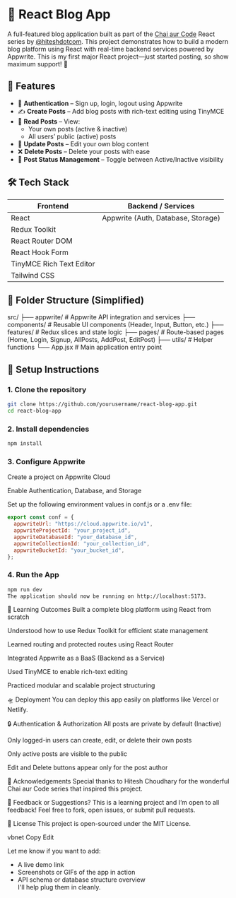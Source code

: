 # 📝 React Blog App

A full-featured blog application built as part of the [Chai aur Code](https://www.youtube.com/@chaiourcode) React series by [@hiteshdotcom](https://twitter.com/hiteshdotcom). This project demonstrates how to build a modern blog platform using React with real-time backend services powered by Appwrite. This is my first major React project—just started posting, so show maximum support! 💙

## 🚀 Features

- 🔐 **Authentication** – Sign up, login, logout using Appwrite
- ✍️ **Create Posts** – Add blog posts with rich-text editing using TinyMCE
- 📃 **Read Posts** – View:
  - Your own posts (active & inactive)
  - All users’ public (active) posts
- 🔄 **Update Posts** – Edit your own blog content
- ❌ **Delete Posts** – Delete your posts with ease
- 📄 **Post Status Management** – Toggle between Active/Inactive visibility

## 🛠️ Tech Stack

| Frontend               | Backend / Services               |
|------------------------|----------------------------------|
| React                  | Appwrite (Auth, Database, Storage) |
| Redux Toolkit          |                                  |
| React Router DOM       |                                  |
| React Hook Form        |                                  |
| TinyMCE Rich Text Editor |                                |
| Tailwind CSS           |                                  |

## 📁 Folder Structure (Simplified)

src/
├── appwrite/ # Appwrite API integration and services
├── components/ # Reusable UI components (Header, Input, Button, etc.)
├── features/ # Redux slices and state logic
├── pages/ # Route-based pages (Home, Login, Signup, AllPosts, AddPost, EditPost)
├── utils/ # Helper functions
└── App.jsx # Main application entry point


## 🔧 Setup Instructions

### 1. Clone the repository

```bash
git clone https://github.com/yourusername/react-blog-app.git
cd react-blog-app
```
### 2. Install dependencies
```bash
npm install
```
### 3. Configure Appwrite
Create a project on Appwrite Cloud

Enable Authentication, Database, and Storage

Set up the following environment values in conf.js or a .env file:
```js
export const conf = {
  appwriteUrl: "https://cloud.appwrite.io/v1",
  appwriteProjectId: "your_project_id",
  appwriteDatabaseId: "your_database_id",
  appwriteCollectionId: "your_collection_id",
  appwriteBucketId: "your_bucket_id",
};
```
### 4. Run the App
```bash
npm run dev
The application should now be running on http://localhost:5173.
```
🌱 Learning Outcomes
Built a complete blog platform using React from scratch

Understood how to use Redux Toolkit for efficient state management

Learned routing and protected routes using React Router

Integrated Appwrite as a BaaS (Backend as a Service)

Used TinyMCE to enable rich-text editing

Practiced modular and scalable project structuring

🛸 Deployment
You can deploy this app easily on platforms like Vercel or Netlify.

🔒 Authentication & Authorization
All posts are private by default (Inactive)

Only logged-in users can create, edit, or delete their own posts

Only active posts are visible to the public

Edit and Delete buttons appear only for the post author

🤝 Acknowledgements
Special thanks to Hitesh Choudhary for the wonderful Chai aur Code series that inspired this project.

💬 Feedback or Suggestions?
This is a learning project and I’m open to all feedback! Feel free to fork, open issues, or submit pull requests.

📜 License
This project is open-sourced under the MIT License.

vbnet
Copy
Edit

Let me know if you want to add:
- A live demo link
- Screenshots or GIFs of the app in action
- API schema or database structure overview  
I'll help plug them in cleanly.
